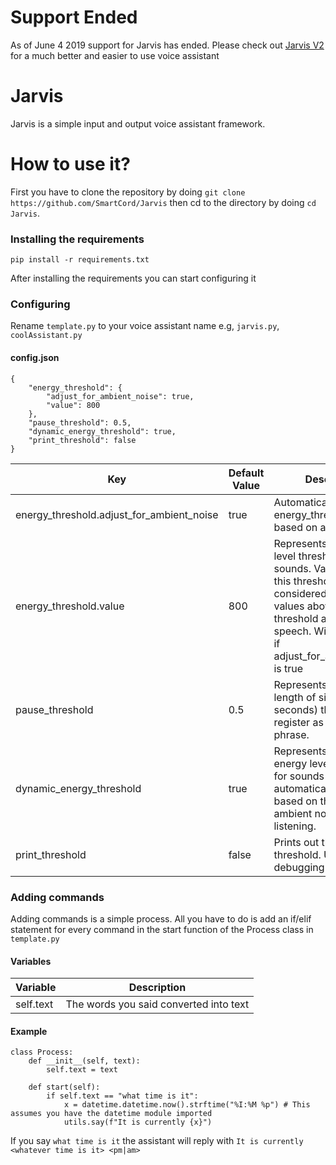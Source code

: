 # Support Ended
As of June 4 2019 support for Jarvis has ended. Please check out [Jarvis V2](https://github.com/SmartCord/Jarvis-V2) for a much better and easier to use voice assistant

# Jarvis
Jarvis is a simple input and output voice assistant framework.

# How to use it?
First you have to clone the repository by doing `git clone https://github.com/SmartCord/Jarvis` then cd to the directory by doing `cd Jarvis`.

### Installing the requirements
```
pip install -r requirements.txt
```
After installing the requirements you can start configuring it
### Configuring
Rename `template.py` to your voice assistant name e.g, `jarvis.py`, `coolAssistant.py`

#### config.json
```
{
    "energy_threshold": {
        "adjust_for_ambient_noise": true,
        "value": 800
    },
    "pause_threshold": 0.5,
    "dynamic_energy_threshold": true,
    "print_threshold": false
}

```
|Key  |Default Value  |Description    |
|--|--|-- |
| energy_threshold.adjust_for_ambient_noise |true  | Automatically adjust energy_threshold value based on ambient noise.  |
| energy_threshold.value |800  | Represents the energy level threshold for sounds. Values below this threshold are considered silence, and values above this threshold are considered speech. Will be ignored if adjust_for_ambient_noise is true |
| pause_threshold |0.5  | Represents the minimum length of silence (in seconds) that will register as the end of a phrase.|
| dynamic_energy_threshold |true  | Represents whether the energy level threshold for sounds should be automatically adjusted based on the currently ambient noise level while listening.|
| print_threshold |false  | Prints out the current threshold. Useful for debugging |

### Adding commands
Adding commands is a simple process. All you have to do is add an if/elif statement for every command in the start function of the Process class in `template.py`

#### Variables
|Variable|Description  |
|--|--|
| self.text |The words you said converted into text  |


#### Example
```
class Process:
    def __init__(self, text):
        self.text = text

    def start(self):
        if self.text == "what time is it":
            x = datetime.datetime.now().strftime("%I:%M %p") # This assumes you have the datetime module imported
            utils.say(f"It is currently {x}")
```
If you say `what time is it` the assistant will reply with `It is currently <whatever time is it> <pm|am>`
